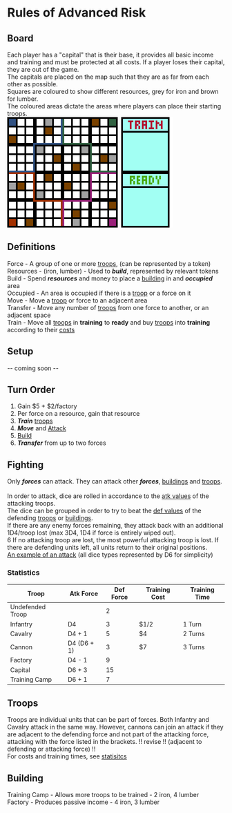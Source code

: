# Rules of Advanced Risk
## Board
Each player has a "capital" that is their base, it provides all basic income and training and must be protected at all costs. If a player loses their capital, they are out of the game. <br>
The capitals are placed on the map such that they are as far from each other as possible.<br>
Squares are coloured to show different resources, grey for iron and brown for lumber.<br>
The coloured areas dictate the areas where players can place their starting troops.<br>
<img src="https://github.com/Nathan3-14/risk/blob/main/board.png">
## Definitions
Force - A group of one or more [troops](#troops), (can be represented by a token)<br>
Resources - (iron, lumber) - Used to ***build***, represented by relevant tokens<br>
Build - Spend ***resources*** and money to place a [building](#building) in and ***occupied*** area<br>
Occupied - An area is occupied if there is a [troop](#troops) or a force on it<br>
Move - Move a [troop](#troops) or force to an adjacent area<br>
Transfer - Move any number of [troops](#troops) from one force to another, or an adjacent space<br>
Train - Move all [troops](#troops) in **training** to **ready** and buy [troops](#troops) into **training** according to their [costs](#costs)<br>
## Setup
-- coming soon --
## Turn Order
1. Gain $5 + $2/factory
2. Per force on a resource, gain that resource
3. ***Train*** [troops](#troops)
4. ***Move*** and [Attack](#fighting)
5. [Build](#building)
6. ***Transfer*** from up to two forces
## Fighting
Only ***forces*** can attack. They can attack other ***forces***, [buildings](#building) and [troops](#troops).<br><br>
In order to attack, dice are rolled in accordance to the [atk values](#statistics) of the attacking troops.<br>
The dice can be grouped in order to try to beat the [def values](#statistics) of the defending [troops](#troops) or [buildings](#building).<br>
If there are any enemy forces remaining, they attack back with an additional 1D4/troop lost (max 3D4, 1D4 if force is entirely wiped out).<br>6
If no attacking troop are lost, the most powerful attacking troop is lost.
If there are defending units left, all units return to their original positions.
<br>
<a href="https://nathan3-14.github.io/risk/animation">An example of an attack</a> (all dice types represented by D6 for simplicity)
### Statistics
Troop | Atk Force | Def Force | Training Cost | Training Time
-|-|-|-|-
Undefended Troop | | 2 | | 
Infantry | D4 | 3 | $1/2 | 1 Turn
Cavalry | D4 + 1 | 5 | $4 | 2 Turns
Cannon | D4 (D6 + 1) | 3 | $7 | 3 Turns
Factory | D4 - 1 | 9 | | 
Capital | D6 + 3 | 15 | | 
Training Camp | D6 + 1 | 7 | | 
## Troops
Troops are individual units that can be part of forces.
Both Infantry and Cavalry attack in the same way. However, cannons can join an attack if they are adjacent to the defending force and not part of the attacking force, attacking with the force listed in the brackets. !! revise !! (adjacent to defending or attacking force) !!<br>
For costs and training times, see [statisitcs](#statistics)
## Building
Training Camp - Allows more troops to be trained - 2 iron, 4 lumber<br>
Factory - Produces passive income - 4 iron, 3 lumber

